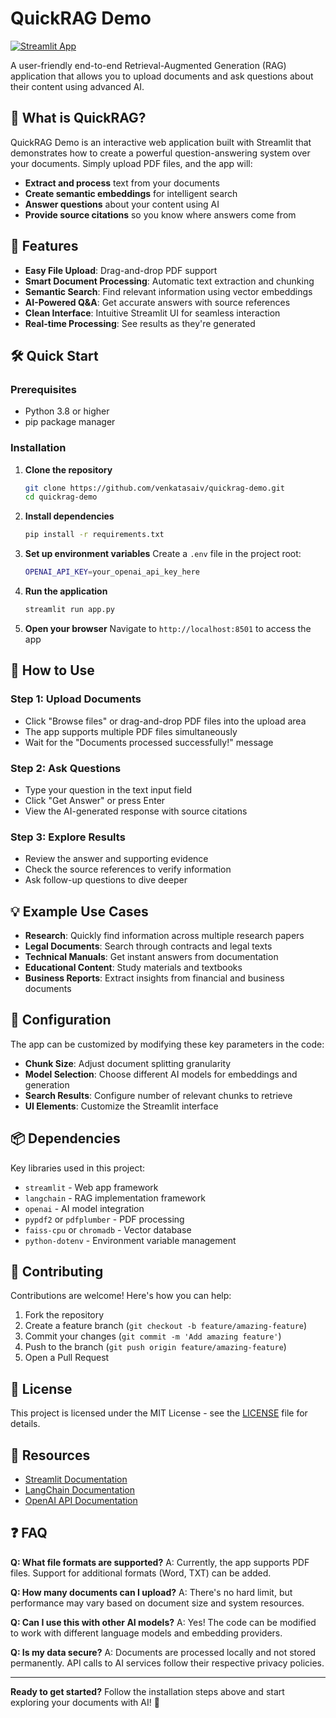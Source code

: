 # QuickRAG Demo

[![Streamlit App](https://static.streamlit.io/badges/streamlit_badge_black_white.svg)](https://streamlit.io)

A user-friendly end-to-end Retrieval-Augmented Generation (RAG) application that allows you to upload documents and ask questions about their content using advanced AI.

## 🌟 What is QuickRAG?

QuickRAG Demo is an interactive web application built with Streamlit that demonstrates how to create a powerful question-answering system over your documents. Simply upload PDF files, and the app will:

- **Extract and process** text from your documents
- **Create semantic embeddings** for intelligent search
- **Answer questions** about your content using AI
- **Provide source citations** so you know where answers come from

## 🚀 Features

- **Easy File Upload**: Drag-and-drop PDF support
- **Smart Document Processing**: Automatic text extraction and chunking
- **Semantic Search**: Find relevant information using vector embeddings
- **AI-Powered Q&A**: Get accurate answers with source references
- **Clean Interface**: Intuitive Streamlit UI for seamless interaction
- **Real-time Processing**: See results as they're generated

## 🛠️ Quick Start

### Prerequisites

- Python 3.8 or higher
- pip package manager

### Installation

1. **Clone the repository**
   ```bash
   git clone https://github.com/venkatasaiv/quickrag-demo.git
   cd quickrag-demo
   ```

2. **Install dependencies**
   ```bash
   pip install -r requirements.txt
   ```

3. **Set up environment variables**
   Create a `.env` file in the project root:
   ```bash
   OPENAI_API_KEY=your_openai_api_key_here
   ```

4. **Run the application**
   ```bash
   streamlit run app.py
   ```

5. **Open your browser**
   Navigate to `http://localhost:8501` to access the app

## 📖 How to Use

### Step 1: Upload Documents
- Click "Browse files" or drag-and-drop PDF files into the upload area
- The app supports multiple PDF files simultaneously
- Wait for the "Documents processed successfully!" message

### Step 2: Ask Questions
- Type your question in the text input field
- Click "Get Answer" or press Enter
- View the AI-generated response with source citations

### Step 3: Explore Results
- Review the answer and supporting evidence
- Check the source references to verify information
- Ask follow-up questions to dive deeper

## 💡 Example Use Cases

- **Research**: Quickly find information across multiple research papers
- **Legal Documents**: Search through contracts and legal texts
- **Technical Manuals**: Get instant answers from documentation
- **Educational Content**: Study materials and textbooks
- **Business Reports**: Extract insights from financial and business documents

## 🔧 Configuration

The app can be customized by modifying these key parameters in the code:

- **Chunk Size**: Adjust document splitting granularity
- **Model Selection**: Choose different AI models for embeddings and generation
- **Search Results**: Configure number of relevant chunks to retrieve
- **UI Elements**: Customize the Streamlit interface

## 📦 Dependencies

Key libraries used in this project:

- `streamlit` - Web app framework
- `langchain` - RAG implementation framework
- `openai` - AI model integration
- `pypdf2` or `pdfplumber` - PDF processing
- `faiss-cpu` or `chromadb` - Vector database
- `python-dotenv` - Environment variable management

## 🤝 Contributing

Contributions are welcome! Here's how you can help:

1. Fork the repository
2. Create a feature branch (`git checkout -b feature/amazing-feature`)
3. Commit your changes (`git commit -m 'Add amazing feature'`)
4. Push to the branch (`git push origin feature/amazing-feature`)
5. Open a Pull Request

## 📄 License

This project is licensed under the MIT License - see the [LICENSE](LICENSE) file for details.

## 🔗 Resources

- [Streamlit Documentation](https://docs.streamlit.io/)
- [LangChain Documentation](https://python.langchain.com/)
- [OpenAI API Documentation](https://platform.openai.com/docs/)

## ❓ FAQ

**Q: What file formats are supported?**
A: Currently, the app supports PDF files. Support for additional formats (Word, TXT) can be added.

**Q: How many documents can I upload?**
A: There's no hard limit, but performance may vary based on document size and system resources.

**Q: Can I use this with other AI models?**
A: Yes! The code can be modified to work with different language models and embedding providers.

**Q: Is my data secure?**
A: Documents are processed locally and not stored permanently. API calls to AI services follow their respective privacy policies.

---

**Ready to get started?** Follow the installation steps above and start exploring your documents with AI! 🚀
